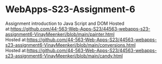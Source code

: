 
# WebApps-S23-Assignment-6
Assignment introduction to Java Script and DOM
Hosted at:https://github.com/44-563-Web-Apps-S23/44563-webapps-s23-assignment6-VinayMeenkeri/blob/main/painter.html<br>
Hosted at:https://github.com/44-563-Web-Apps-S23/44563-webapps-s23-assignment6-VinayMeenkeri/blob/main/conversions.html<br>
Hosted at:https://github.com/44-563-Web-Apps-S23/44563-webapps-s23-assignment6-VinayMeenkeri/blob/main/candy.html
